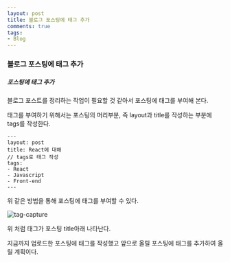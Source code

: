 ```yaml
---
layout: post
title: 블로그 포스팅에 태그 추가
comments: true
tags:
- Blog
---
```


### 블로그 포스팅에 태그 추가



##### 포스팅에 태그 추가

블로그 포스트를 정리하는 작업이 필요할 것 같아서 포스팅에 태그를 부여해 본다.

태그를 부여하기 위해서는 포스팅의 머리부분, 즉 layout과 title를 작성하는 부분에 tags를 작성한다.

```
---
layout: post
title: React에 대해
// tags로 태그 작성
tags:
- React
- Javascript
- Front-end
---
```

위 같은 방법을 통해 포스팅에 태그를 부여할 수 있다.

![tag-capture](https://user-images.githubusercontent.com/28145780/43903181-cc51b7be-9c26-11e8-9bb0-478e90e7bfe8.JPG)

위 처럼 태그가 포스팅 title아래 나타난다.

지금까지 업로드한 포스팅에 태그를 작성했고 앞으로 올릴 포스팅에 태그를 추가하여 올릴 계획이다.
